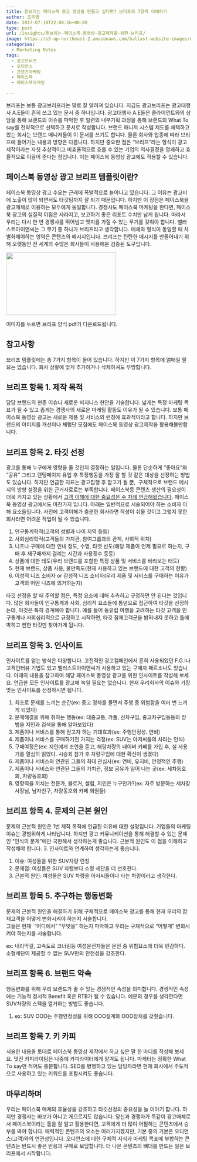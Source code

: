 ```yaml
---
title: 돋보이는 페이스북 광고 영상을 만들고 싶다면? 브리프의 7항목 이해하기
author: 조두영
date: 2017-07-18T22:00:16+00:00
type: post
url: /insights/돋보이는-페이스북-동영상-광고제작을-위한-브리프/
image: https://s3-ap-northeast-2.amazonaws.com/ballast-website-images/wp-content/uploads/2017/07/15110048/Screen-Shot-2017-07-18-at-10.34.53-PM.png
categories:
  - Marketing Notes
tags:
  - 광고브리프
  - 오디언스
  - 콘텐츠마케팅
  - 페이스북
  - 페이스북마케팅

---
```



브리프는 보통 광고브리프라는 말로 잘 알려져 있습니다. 지금도 광고브리프는 광고대행사 A.E들이 흔히 쓰고 있는 문서 중 하나입니다. 광고대행사 A.E들은 클라이언트와의 상담을 통해 브랜드의 이슈를 파악한 후 일련의 내부기획 과정을 통해 브랜드의 What To say를 전략적으로 선택하고 문서로 작성합니다. 브랜드 매니저 시스템 제도를 체택하고 있는 회사는 브랜드 매니저들이 이 문서를 쓰기도 합니다.
물론 회사와 업종에 따라 브리프에 들어가는 내용과 방향은 다릅니다. 하지만 중요한 점은 “브리프”라는 형식이 광고제작이라는 자칫 추상적이고 비효율적으로 흐를 수 있는 기업의 의사결정을 명쾌하고 효율적으로 이끌어 준다는 점입니다. 이는 페이스북 동영상 광고에도 적용할 수 있습니다.

## 페이스북 동영상 광고 브리프 템플릿이란?
페이스북 동영상 광고 수요는 근래에 폭발적으로 늘어나고 있습니다. 그 이유는 광고비에 노출이 많이 되면서도 타깃팅까지 잘 되기 때문입니다. 하지만 이 장점은 페이스북을 광고매체로 이용하는 모두에게 동일합니다. 경쟁사도 페이스북 마케팅을 한다면, 페이스북 광고의 실질적 이점은 사라지고, 보고하기 좋은 리포트 수치만 남게 됩니다.
따라서 우리는 다시 한 번 경쟁사를 뛰어넘고 엣지를 가질 수 있는 무기를 갖춰야 합니다. 밸러스트아이앤씨는 그 무기 중 하나가 브리프라고 생각합니다. 매체와 형식이 동일할 때 차별화해야하는 영역은 콘텐츠와 메시지입니다. 브리프는 탄탄한 메시지를 만들어내기 위해 오랫동안 전 세계의 수많은 회사들이 사용해온 검증된 도구입니다.
      &nbsp;
    <div id="attachment_52206" style="width: 310px" class="wp-caption aligncenter">
      <a href="/files/facebook-video-brief-template.pdf"><img class="wp-image-52206 size-medium" src="https://s3-ap-northeast-2.amazonaws.com/ballast-website-images/uploads/2017/07/Screen-Shot-2017-07-18-at-10.34.53-PM-300x170.png" alt="" width="300" height="170" srcset="https://s3-ap-northeast-2.amazonaws.com/ballast-website-images/wp-content/uploads/2017/07/15110048/Screen-Shot-2017-07-18-at-10.34.53-PM-300x170.png 300w, https://s3-ap-northeast-2.amazonaws.com/ballast-website-images/wp-content/uploads/2017/07/15110048/Screen-Shot-2017-07-18-at-10.34.53-PM-768x435.png 768w, https://s3-ap-northeast-2.amazonaws.com/ballast-website-images/wp-content/uploads/2017/07/15110048/Screen-Shot-2017-07-18-at-10.34.53-PM-1024x579.png 1024w, https://s3-ap-northeast-2.amazonaws.com/ballast-website-images/wp-content/uploads/2017/07/15110048/Screen-Shot-2017-07-18-at-10.34.53-PM.png 1368w" sizes="(max-width: 300px) 100vw, 300px" /></a>      
      <p class="wp-caption-text">
        이미지를 누르면 브리프 양식 pdf가 다운로드됩니다.
      </p>
    </div>
    
## 참고사항
브리프 템플릿에는 총 7가지 항목이 들어 있습니다. 하지만 이 7가지 항목에 얽매일 필요는 없습니다. 회사 상황에 맞게 추가하거나 삭제하셔도 무방합니다.

## 브리프 항목 1. 제작 목적
담당 브랜드의 현존 이슈나 새로운 비지니스 현안을 기술합니다. 넓게는 특정 마케팅 목표가 될 수 있고 좁게는 경쟁사의 새로운 마케팅 활동도 이유가 될 수 있습니다. 보통 페이스북 동영상 광고는 새로운 제품 및 서비스의 런칭에 효과적이라고 합니다. 하지만 브랜드의 이미지를 개선이나 체험단 모집에도 페이스북 동영상 광고제작을 활용해볼만합니다.

## 브리프 항목 2. 타깃 선정
광고를 통해 누구에게 영향을 줄 것인지 결정하는 일입니다. 물론 단순하게 “좋아요”와 “공유” 그리고 랜딩페이지 유입 후 특정행동을 가장 잘 할 것 같은 대상을 선정하는 방법도 있습니다. 하지만 언급한 지표는 광고집행 후 참고가 될 뿐,  구체적으로 브랜드 메시지의 방향 설정을 위한 근거자료로는 부족합니다.
페이스북등 콘텐츠 생산의 필요성이 더욱 커지고 있는 상황에서 [고객 이해에 대한 중요성은 수 차례 언급해왔습니다](/insights/%ec%bd%98%ed%85%90%ec%b8%a0-%eb%a7%88%ec%bc%80%ed%8c%85%ec%9d%98-%ec%b2%ab%ea%b1%b8%ec%9d%8c-%ec%98%a4%eb%94%94%ec%96%b8%ec%8a%a4-%ec%9d%b4%ed%95%b4/). 페이스북 동영상 광고에서도 마찬가지 입니다.
아래는 일반적으로 서술되어야 하는 소비자 이해 요소들입니다. 사전에 고객이해가 충분한 회사라면 작성이 쉬울 것이고 그렇지 못한 회사라면 어려운 작업이 될 수 있습니다.
    
                
1. 인구통계학적(고객의 성별과 나이 지역 등등)
2. 사회심리학적(고객들의 가치관, 참여그룹과의 관계, 사회적 위치)
3. 니즈나 구매에 대한 인내 정도, 수명, 타겟 빈도(해당 제품이 언제 필요로 하는지, 구매 후 재구매까지 걸리는 시간과 사용횟수 등등)
4. 상품에 대한 태도(우리 브랜드를 포함한 특정 상품 및 서비스를 바라보는 태도)
5. 현재 브랜드, 상품 사용, 불만족도(현재 사용하고 있는 브랜드에 대한 고객의 현황)
6. 이성적 니즈 소비자 or 감성적 니즈 소비자(우리 제품 및 서비스를 구매하는 이유가 고객의 어떤 니즈에 의거하는지)

타깃 선정을 할 때 주의할 점은, 특정 요소에 대해 추측하고 규정하면 안 된다는 것입니다. 많은 회사들이 인구통계과 사회, 심리적 요소들에 통념으로 접근하여 타깃을 선정하는데, 이것은 특히 경계해야 합니다. 예를 들어 동유럽 여행을 고려하는 타깃 고객을 인구통계나 사회심리적으로 규정하고 시작하면, 타깃 잠재고객군을 밝혀내지 못하고 틀에박히고 뻔한 타깃만 찾아가게 됩니다.

## 브리프 항목 3. 인사이트
인사이트를 얻는 방식은 다양합니다. 고전적인 광고캠페인에서 흔히 사용되었던 F.G.I나 고객인터뷰 기법도 있고 밸러스트아이앤씨가 사용하고 있는 구매자 페르소나도 있습니다.
아래의 내용을 참고하여 해당 페이스북 동영상 광고를 위한 인사이트를 작성해 보세요. 언급한 모든 인사이트를 광고에 녹일 필요는 없습니다. 현재 우리회사의 이슈와 가장 맞는 인사이트를 선정하시면 됩니다.

1. 최초로 문제를 느끼는 순간(ex: 중고 경차를 몰면서 주행 중 위험함을 여러 번 느끼게 되었다)
2. 문제해결을 위해 취하는 행동(ex: 대중교통, 카풀, 신차구입, 중고차구입등등의 방법을 지인과 검색을 통해 알아보았다)
3. 제품이나 서비스를 통해 얻고자 하는 기대효과(ex: 주행안정성. 연비)
4. 제품이나 서비스를 구매하기전 가지는 걱정(ex: SUV는 아저씨들의 차라는 인식)
5. 구매여정은(ex: 지인에게 조언을 듣고, 해당차량의 네이버 카페를 가입 후, 실 사용기를 열심히 읽었다. 시승회 참가 후 차량구입에 대한 확신이 생겼다)
6. 제품이나 서비스와 연관된 그들의 최대 관심사(ex: 연비, 유지비, 안정적인 주행)
7. 제품이나 서비스와 연관돤 그들의 가치관, 정보 공유가 일어 나는 곳(ex: 세차동호회, 차량동호회)
8. 영향력을 끼치는 전문가, 블로거, 셀럽, 지인은 누구인가?(ex: 자주 방문하는 세차장 사장님, 남자친구, 차량동호회 카페 회원들)
      
## 브리프 항목 4. 문제의 근본 원인
문제의 근본적 원인은 1번 제작 목적에 언급된 이유에 대한 설명입니다. 기업들의 마케팅 이슈는 광범위하게 나타납니다. 하지만 광고 커뮤니케이션을 통해 해결할 수 있는 문제인 “인식의 문제”에만 국한해서 생각하는게 좋습니다. 근본적 원인도 이 점을 이해하고 작성해야 합니다. 3. 인사이트와 연계하여 생각하는게 좋습니다.

1. 이슈: 여성들을 위한 SUV차량 런칭
2. 문제점: 여성들은 SUV 차량보다 소형 세단을 더 선호한다.
3. 근본적 원인: 여성들은 SUV 차량을 아저씨들이나 타는 차량이라고 생각한다.
      
      
## 브리프 항목 5. 추구하는 행동변화
문제의 근본적 원인을 해결하기 위해 구체적으로 페이스북 광고를 통해 현재 우리의 잠재고객을 어떻게 변화시켜야 하는지 서술합니다.<br /> 그들은 현재  “어디에서” “무엇을” 하는지 파악하고 우리는 구체적으로 “어떻게” 변화시켜야 하는지를 서술합니다.

ex: 내리막길, 고속도로 코너링등 여성운전자들은 운전 중 위험요소에 더욱 민감하다. 소형세단이 제공할 수 없는 SUV만의 안전성을 강조한다.

## 브리프 항목 6. 브랜드 약속
행동변화를 위해 우리 브랜드가 줄 수 있는 경쟁적인 속성을 의미합니다. 경쟁적인 속성에는 기능적 정서적 Benefit 혹은 RTB가 될 수 있습니다. 예문의 경우를 생각한다면 SUV차량의 스펙을 열거하는 방법도 좋습니다.
    
1. ex: SUV OOO는 주행안정성을 위해 OOO설계와 OOO장치를 갖췄습니다.

## 브리프 항목 7. 키 카피
서술한 내용을 토대로 페이스북 동영상 제작에서 하고 싶은 말 한 마디를 작성해 보세요. 멋진 카피라이팅은 나중에 카피라이터에게 맡겨도 됩니다. 마케터는 정확한 What To say만 적어도 충분합니다. SEO를 병행하고 있는 담당자라면 현재 회사에서 주도적으로 사용하고 있는 키워드를 포함시켜도 좋습니다.

## 마무리하며
우리는 페이스북 매체의 효율성을 강조하고 타깃선정의 중요성을 늘 이야기 합니다. 하지만 경쟁사는 바보가 아니고 게으르지도 않습니다. 당신과 경쟁자가 똑같이 광고매체로서 페이스북이라는 툴을 잘 알고 활용한다면, 고객에게 더 많이 어필하는 콘텐츠에서 승부를 봐야 합니다.
매력적인 콘텐츠의 요소는 여러가지겠지만, 기본 중의 기본은 오디언스(고객)와의 연관성입니다. 오디언스에 대한 구체적 지식과 마케팅 목표에 부합하는 콘텐츠는 반드시 좋은 반응과 구매로 보답합니다. 더 나은 콘텐츠의 뼈대를 만드는 일은 브리프에서 시작합니다.
